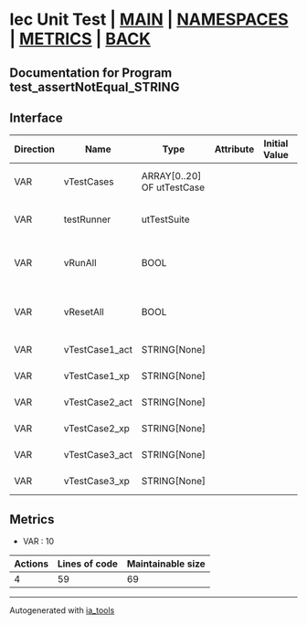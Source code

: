 # Iec Unit Test | [MAIN] | [NAMESPACES] | [METRICS] | [BACK]  

## Documentation for Program test_assertNotEqual_STRING  

## Interface  

| Direction | Name | Type | Attribute | Initial Value | Documentation |
| --------- | ---- | ---- | --------- | ------------- | ------------- |
| VAR | vTestCases | ARRAY[0..20] OF utTestCase |  |  | Definition of all test cases for this POU |  
| VAR | testRunner | utTestSuite |  |  | Test Suite fb instance to run the tests |  
| VAR | vRunAll | BOOL |  |  | Manual command to run all tests for this POU |  
| VAR | vResetAll | BOOL |  |  | Manual command to reset all tests for this POU |  
| VAR | vTestCase1_act | STRING[None] |  |  | Test data 1 of test case 1 |  
| VAR | vTestCase1_xp | STRING[None] |  |  | Test data 2 of test case 1 |  
| VAR | vTestCase2_act | STRING[None] |  |  | Test data 1 of test case 2 |  
| VAR | vTestCase2_xp | STRING[None] |  |  | Test data 2 of test case 2 |  
| VAR | vTestCase3_act | STRING[None] |  |  | Test data 1 of test case 3 |  
| VAR | vTestCase3_xp | STRING[None] |  |  | Test data 2 of test case 3 |  


## Metrics  

- VAR : 10

| Actions | Lines of code | Maintainable size |
| ------- | ------------- | ----------------- |
| 4 | 59 | 69 |

---
Autogenerated with [ia_tools](https://github.com/tkucic/ia_tools)  

[MAIN]: ../../../../index.md
[NAMESPACES]: ../../nsList.md
[METRICS]: ../../../metrics.md
[BACK]: ../nsMain.md
